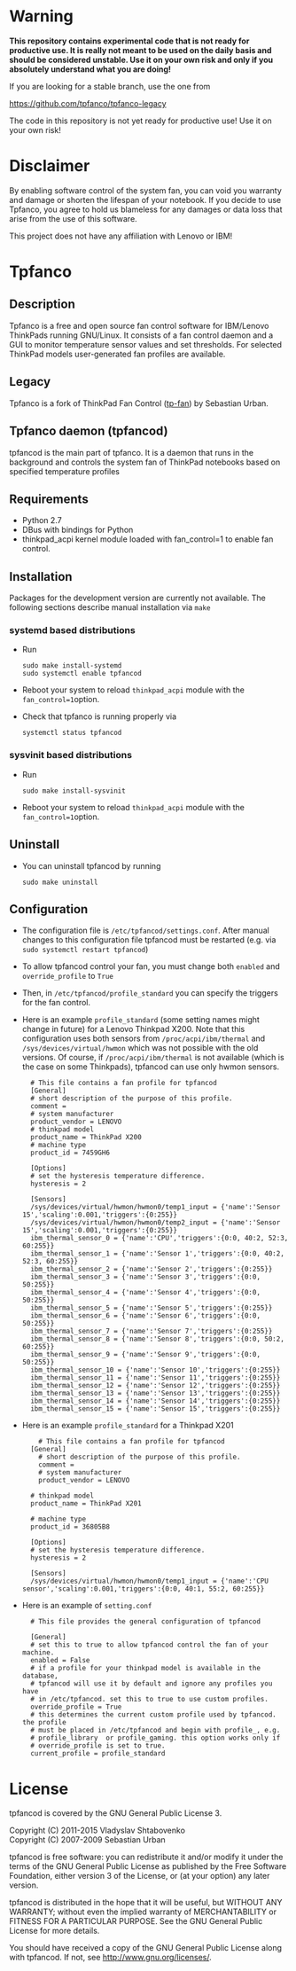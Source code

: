 ﻿# Warning

__This repository contains experimental code that is not ready for 
productive use. It is really not meant to be used on the daily basis and should be considered unstable. Use it on your own risk and only if you absolutely understand what you are doing!__

If you are looking for a stable branch, use the one from

https://github.com/tpfanco/tpfanco-legacy

The code in this repository is not yet ready for productive use!
Use it on your own risk!

# Disclaimer 

By enabling software control of the system fan, you can void you warranty and damage or shorten the lifespan of your notebook. If you decide to use Tpfanco, you agree to hold us blameless for any damages or data loss that arise from the use of this software.

This project does not have any affiliation with Lenovo or IBM! 

# Tpfanco 

## Description

Tpfanco is a free and open source fan control software for IBM/Lenovo ThinkPads running GNU/Linux. It consists of a fan control daemon and a GUI to monitor temperature sensor values and set thresholds. For selected ThinkPad models user-generated fan profiles are available. 

## Legacy 

Tpfanco is a fork of ThinkPad Fan Control ([tp-fan](https://launchpad.net/tp-fan)) by Sebastian Urban.

## Tpfanco daemon (tpfancod)

tpfancod is the main part of tpfanco. It is a daemon that runs in the background and controls the system fan of ThinkPad notebooks based on specified temperature profiles

## Requirements

* Python 2.7
* DBus with bindings for Python
* thinkpad_acpi kernel module loaded with fan_control=1 to enable fan control.

## Installation

Packages for the development version are currently not available. The following sections describe manual installation via `make`

### systemd based distributions

* Run
    ```
    sudo make install-systemd
    sudo systemctl enable tpfancod
    ```

* Reboot your system to reload `thinkpad_acpi` module with the
  `fan_control=1`option.

* Check that tpfanco is running properly via
    ```
    systemctl status tpfancod
    ```
### sysvinit based distributions

* Run
    ```
    sudo make install-sysvinit
    ```

* Reboot your system to reload `thinkpad_acpi` module with the
  `fan_control=1`option.

## Uninstall

* You can uninstall tpfancod by running

    ```
    sudo make uninstall
    ```

## Configuration

* The configuration file is `/etc/tpfancod/settings.conf`.
  After manual changes to this configuration file tpfancod must
  be restarted (e.g. via ` sudo systemctl restart tpfancod`)

* To allow tpfancod control your fan, you must change both `enabled` and
  `override_profile` to `True`

* Then, in `/etc/tpfancod/profile_standard` you can specify the triggers
  for the fan control.

* Here is an example `profile_standard` (some setting names might change in future)
  for a Lenovo Thinkpad X200. Note that this configuration uses both sensors from
  `/proc/acpi/ibm/thermal` and `/sys/devices/virtual/hwmon` which was not possible with
  the old versions. Of course, if `/proc/acpi/ibm/thermal` is not available (which is the case
  on some Thinkpads), tpfancod can use only hwmon sensors.
  
  			
        # This file contains a fan profile for tpfancod
        [General]
        # short description of the purpose of this profile.
        comment =
        # system manufacturer
        product_vendor = LENOVO
        # thinkpad model
        product_name = ThinkPad X200
        # machine type
        product_id = 7459GH6

        [Options]
        # set the hysteresis temperature difference.
        hysteresis = 2

        [Sensors]
        /sys/devices/virtual/hwmon/hwmon0/temp1_input = {'name':'Sensor 15','scaling':0.001,'triggers':{0:255}}
        /sys/devices/virtual/hwmon/hwmon0/temp2_input = {'name':'Sensor 15','scaling':0.001,'triggers':{0:255}}
        ibm_thermal_sensor_0 = {'name':'CPU','triggers':{0:0, 40:2, 52:3, 60:255}}
        ibm_thermal_sensor_1 = {'name':'Sensor 1','triggers':{0:0, 40:2, 52:3, 60:255}}
        ibm_thermal_sensor_2 = {'name':'Sensor 2','triggers':{0:255}}
        ibm_thermal_sensor_3 = {'name':'Sensor 3','triggers':{0:0, 50:255}}
        ibm_thermal_sensor_4 = {'name':'Sensor 4','triggers':{0:0, 50:255}}
        ibm_thermal_sensor_5 = {'name':'Sensor 5','triggers':{0:255}}
        ibm_thermal_sensor_6 = {'name':'Sensor 6','triggers':{0:0, 50:255}}
        ibm_thermal_sensor_7 = {'name':'Sensor 7','triggers':{0:255}}
        ibm_thermal_sensor_8 = {'name':'Sensor 8','triggers':{0:0, 50:2, 60:255}}
        ibm_thermal_sensor_9 = {'name':'Sensor 9','triggers':{0:0, 50:255}}
        ibm_thermal_sensor_10 = {'name':'Sensor 10','triggers':{0:255}}
        ibm_thermal_sensor_11 = {'name':'Sensor 11','triggers':{0:255}}
        ibm_thermal_sensor_12 = {'name':'Sensor 12','triggers':{0:255}}
        ibm_thermal_sensor_13 = {'name':'Sensor 13','triggers':{0:255}}
        ibm_thermal_sensor_14 = {'name':'Sensor 14','triggers':{0:255}}
        ibm_thermal_sensor_15 = {'name':'Sensor 15','triggers':{0:255}}

* Here is an example ```profile_standard``` for a Thinkpad X201

	      # This file contains a fan profile for tpfancod
  	    [General]
	      # short description of the purpose of this profile.
	      comment =
	      # system manufacturer
	      product_vendor = LENOVO

        # thinkpad model
        product_name = ThinkPad X201

        # machine type
        product_id = 36805B8

        [Options]
        # set the hysteresis temperature difference.
        hysteresis = 2

        [Sensors]
        /sys/devices/virtual/hwmon/hwmon0/temp1_input = {'name':'CPU sensor','scaling':0.001,'triggers':{0:0, 40:1, 55:2, 60:255}}
			

* Here is an example of ```setting.conf```  
    
        # This file provides the general configuration of tpfancod

        [General]
        # set this to true to allow tpfancod control the fan of your machine.
        enabled = False
        # if a profile for your thinkpad model is available in the database,
        # tpfancod will use it by default and ignore any profiles you have
        # in /etc/tpfancod. set this to true to use custom profiles.
        override_profile = True
        # this determines the current custom profile used by tpfancod. the profile
        # must be placed in /etc/tpfancod and begin with profile_, e.g.
        # profile_library  or profile_gaming. this option works only if
        # override_profile is set to true.
        current_profile = profile_standard
    
  
  
# License 

tpfancod is covered by the GNU General Public License 3.

Copyright (C) 2011-2015 Vladyslav Shtabovenko  
Copyright (C) 2007-2009 Sebastian Urban

tpfancod is free software: you can redistribute it and/or modify it under the terms of the GNU General Public License as published by the Free Software Foundation, either version 3 of the License, or (at your option) any later version.

tpfancod is distributed in the hope that it will be useful, but WITHOUT ANY WARRANTY; without even the implied warranty of MERCHANTABILITY or FITNESS FOR A PARTICULAR PURPOSE. See the GNU General Public License for more details.

You should have received a copy of the GNU General Public License along with tpfancod. If not, see http://www.gnu.org/licenses/.



